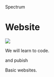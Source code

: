 

<!DOCTYPE html>
<html>
	<head>
		<t>Spectrum</t>
	</head>
	<body><h1>Website</h1>
	<img src="https://static.pexels.com/photos/216959/pexels-photo-216959.jpeg" />
		<p>We will learn to code.</p>
		<p>and pubish</p>
		<p>Basic websites.</p>
	</body>
</html>
